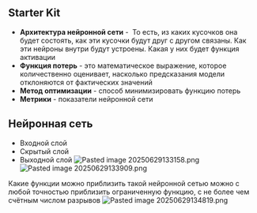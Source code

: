 ## Starter Kit
- **Архитектура нейронной сети** -  То есть, из каких кусочков она будет состоять, как эти кусочки будут друг с другом связаны. Как эти нейроны внутри будут устроены. Какая у них будет функция активации
- **Функция потерь** - это математическое выражение, которое количественно оценивает, насколько предсказания модели отклоняются от фактических значений
- **Метод оптимизации** - способ минимизировать функцию потерь
- **Метрики** - показатели нейронной сети

## Нейронная сеть
- Входной слой
- Скрытый слой 
- Выходной слой
![Pasted image 20250629133158.png](Pasted%20image%2020250629133158.png)
![Pasted image 20250629133909.png](Pasted%20image%2020250629133909.png)

Какие функции можно приблизить такой нейронной сетью можно с любой точностью приблизить ограниченную функцию, с не более чем счётным числом разрывов
![Pasted image 20250629134819.png](Pasted%20image%2020250629134819.png)